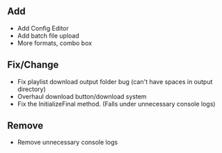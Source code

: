 
## Add
- Add Config Editor
- Add batch file upload
- More formats, combo box

## Fix/Change
- Fix playlist download output folder bug (can't have spaces in output directory)
- Overhaul download button/download system
- Fix the InitializeFinal method. (Falls under unnecessary console logs)

## Remove
- Remove unnecessary console logs

